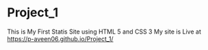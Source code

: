 # Project_1
This is My First Statis Site using HTML 5 and CSS 3
My site is Live at  https://p-aveen06.github.io/Project_1/
